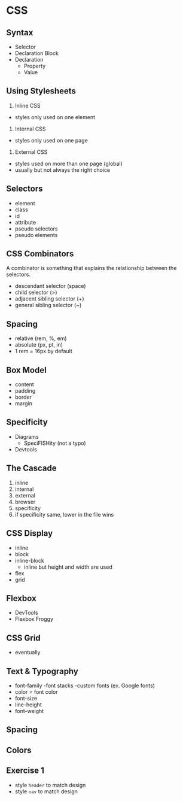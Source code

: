 # CSS

## Syntax

- Selector
- Declaration Block
- Declaration
  - Property
  - Value

## Using Stylesheets

1. Inline CSS

- styles only used on one element

1. Internal CSS

- styles only used on one page

1. External CSS

- styles used on more than one page (global)
- usually but not always the right choice

## Selectors

- element
- class
- id
- attribute
- pseudo selectors
- pseudo elements

## CSS Combinators

A combinator is something that explains the relationship between the selectors.

- descendant selector (space)
- child selector (>)
- adjacent sibling selector (+)
- general sibling selector (~)

## Spacing

- relative (rem, %, em)
- absolute (px, pt, in)
- 1 rem = 16px by default

## Box Model

- content
- padding
- border
- margin

## Specificity

- Diagrams
  - SpeciFISHity (not a typo)
- Devtools

## The Cascade

1. inline
2. internal
3. external
4. browser
5. specificity
6. if specificity same, lower in the file wins

## CSS Display

- inline
- block
- inline-block
  - inline but height and width are used
- flex
- grid

## Flexbox

- DevTools
- Flexbox Froggy

## CSS Grid

- eventually

## Text & Typography

- font-family
  -font stacks
  -custom fonts (ex. Google fonts)
- color = font color
- font-size
- line-height
- font-weight

## Spacing

## Colors

## Exercise 1

- style `header` to match design
- style `nav` to match design
